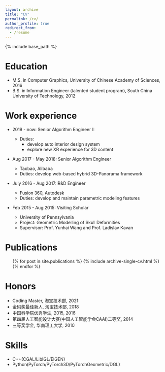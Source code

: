 ```yaml
---
layout: archive
title: "CV"
permalink: /cv/
author_profile: true
redirect_from:
  - /resume
---
```


{% include base_path %}

Education
======
* M.S. in Computer Graphics, University of Chinese Academy of Sciences, 2016
* B.S. in Information Engineer (talented student program), South China University of Technology, 2012

Work experience
======
* 2019 - now: Senior Algorithm Engineer II
  * Duties: 
    * develop auto interior design system
    * explore new XR experience for 3D content

* Aug 2017 - May 2018: Senior Algorithm Engineer
  * Taobao, Alibaba
  * Duties: develop web-based hybrid 3D-Panorama framework

* July 2016 - Aug 2017: R&D Engineer
  * Fusion 360, Autodesk
  * Duties: develop and maintain parametric modeling features

* Feb 2015 - Aug 2015: Visiting Scholar
  * University of Pennsylvania
  * Project: Geometric Modelling of Skull Deformities
  * Supervisor: Prof. Yunhai Wang and Prof. Ladislav Kavan

Publications
======
  <ul>{% for post in site.publications %}
    {% include archive-single-cv.html %}
  {% endfor %}</ul>

Honors
======
* Coding Master, 淘宝技术部, 2021
* 金码奖最佳新人, 淘宝技术部, 2018
* 中国科学院优秀学生, 2015, 2016
* 第四届人工智能设计大赛(中国人工智能学会CAAI)二等奖, 2014
* 三等奖学金, 华南理工大学, 2010

Skills
======
* C++(CGAL/LibIGL/EIGEN)
* Python(PyTorch/PyTorch3D/PyTorchGeometric/DGL)
